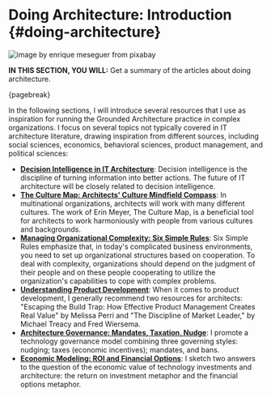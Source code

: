 

# Doing Architecture: Introduction {#doing-architecture}

![image by enrique meseguer from pixabay](assets/images/arch/steampunk-3006650_1920.jpg)

**IN THIS SECTION, YOU WILL:**  Get a summary of the articles about doing architecture.

{pagebreak}

In the following sections, I will introduce several resources that I use as inspiration for running the Grounded Architecture practice in complex organizations. I focus on several topics not typically covered in IT architecture literature, drawing inspiration from different sources, including social sciences, economics, behavioral sciences, product management, and political sciences:

* **[Decision Intelligence in IT Architecture](#decision-intelligence)**: Decision intelligence is the discipline of turning information into better actions. The future of IT architecture will be closely related to decision intelligence. 
* **[The Culture Map: Architects' Culture Mindfield Compass](#culture-map)**: In multinational organizations, architects will work with many different cultures. The work of Erin Meyer, The Culture Map, is a beneficial tool for architects to work harmoniously with people from various cultures and backgrounds.
* **[Managing Organizational Complexity: Six Simple Rules](#six-simple-rules)**: Six Simple Rules emphasize that, in today's complicated business environments, you need to set up organizational structures based on cooperation. To deal with complexity, organizations should depend on the judgment of their people and on these people cooperating to utilize the organization's capabilities to cope with complex problems.
* **[Understanding Product Development](#product-development)**: When it comes to product development, I generally recommend two resources for architects: "Escaping the Build Trap: How Effective Product Management Creates Real Value" by Melissa Perri and "The Discipline of Market Leader," by Michael Treacy and Fred Wiersema. 
* **[Architecture Governance: Mandates, Taxation, Nudge](#governance)**: I promote a technology governance model combining three governing styles: nudging; taxes (economic incentives); mandates, and bans.
* **[Economic Modeling: ROI and Financial Options](#economics)**: I sketch two answers to the question of the economic value of technology investments and architecture: the return on investment metaphor and the financial options metaphor.
